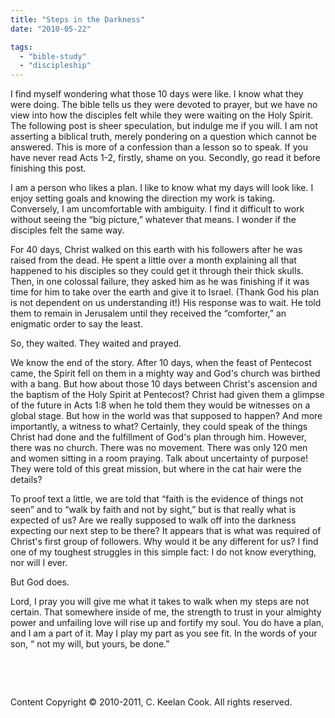 ```yaml
---
title: "Steps in the Darkness"
date: "2010-05-22"

tags: 
  - "bible-study"
  - "discipleship"
---
```


I find myself wondering what those 10 days were like. I know what they were doing. The bible tells us they were devoted to prayer, but we have no view into how the disciples felt while they were waiting on the Holy Spirit. The following post is sheer speculation, but indulge me if you will. I am not asserting a biblical truth, merely pondering on a question which cannot be answered. This is more of a confession than a lesson so to speak. If you have never read Acts 1-2, firstly, shame on you. Secondly, go read it before finishing this post.

I am a person who likes a plan. I like to know what my days will look like. I enjoy setting goals and knowing the direction my work is taking. Conversely, I am uncomfortable with ambiguity. I find it difficult to work without seeing the “big picture,” whatever that means. I wonder if the disciples felt the same way.

For 40 days, Christ walked on this earth with his followers after he was raised from the dead. He spent a little over a month explaining all that happened to his disciples so they could get it through their thick skulls. Then, in one colossal failure, they asked him as he was finishing if it was time for him to take over the earth and give it to Israel. (Thank God his plan is not dependent on us understanding it!) His response was to wait. He told them to remain in Jerusalem until they received the “comforter,” an enigmatic order to say the least.

So, they waited. They waited and prayed.

We know the end of the story. After 10 days, when the feast of Pentecost came, the Spirit fell on them in a mighty way and God's church was birthed with a bang. But how about those 10 days between Christ's ascension and the baptism of the Holy Spirit at Pentecost? Christ had given them a glimpse of the future in Acts 1:8 when he told them they would be witnesses on a global stage. But how in the world was that supposed to happen? And more importantly, a witness to what? Certainly, they could speak of the things Christ had done and the fulfillment of God's plan through him. However, there was no church. There was no movement. There was only 120 men and women sitting in a room praying. Talk about uncertainty of purpose! They were told of this great mission, but where in the cat hair were the details?

To proof text a little, we are told that “faith is the evidence of things not seen” and to “walk by faith and not by sight,” but is that really what is expected of us? Are we really supposed to walk off into the darkness expecting our next step to be there? It appears that is what was required of Christ's first group of followers. Why would it be any different for us? I find one of my toughest struggles in this simple fact: I do not know everything, nor will I ever.

But God does.

Lord, I pray you will give me what it takes to walk when my steps are not certain. That somewhere inside of me, the strength to trust in your almighty power and unfailing love will rise up and fortify my soul. You do have a plan, and I am a part of it. May I play my part as you see fit. In the words of your son, “ not my will, but yours, be done.”

 

 

Content Copyright © 2010-2011, C. Keelan Cook. All rights reserved.
